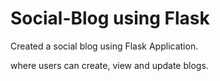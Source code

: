 # Social-Blog using Flask 

Created a social blog using Flask Application.

where users can create, view and update blogs. 
